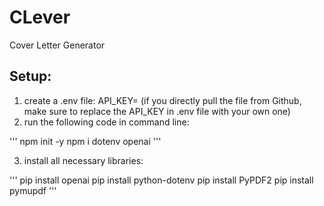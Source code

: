 # CLever
Cover Letter Generator

## Setup:
1. create a .env file: API_KEY=<your OpenAI secret key> (if you directly pull the file from Github, make sure to replace the API_KEY in .env file with your own one)
2. run the following code in command line:

'''
npm init -y
npm i dotenv openai
'''

3. install all necessary libraries:

'''
pip install openai
pip install python-dotenv
pip install PyPDF2
pip install pymupdf
'''

